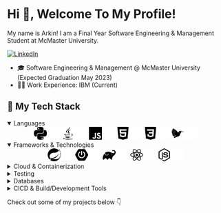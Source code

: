 # Hi 👋, Welcome To My Profile!

My name is Arkin! I am a Final Year Software Engineering & Management Student at McMaster University.

[![LinkedIn](https://img.shields.io/badge/LinkedIn-0077B5?style=for-the-badge&logo=linkedin&logoColor=white)](https://www.linkedin.com/in/arkinmodi/)

- 🎓 Software Engineering & Management @ McMaster University (Expected Graduation May 2023)
- 🧑‍💻 Work Experience: IBM (Current)

## 🚀 My Tech Stack

<details open=true>
  <summary>Languages</summary>

  <div align="center">
      <img src="https://raw.githubusercontent.com/arkinmodi/arkinmodi/main/icons/python.svg#gh-light-mode-only" alt="Python 3" width=30 /><img src="https://raw.githubusercontent.com/arkinmodi/arkinmodi/main/icons/python-white.svg#gh-dark-mode-only" alt="Python 3" width=30 />
      <img src="https://raw.githubusercontent.com/arkinmodi/arkinmodi/main/icons/java.svg#gh-light-mode-only" alt="Java" width=30 /><img src="https://raw.githubusercontent.com/arkinmodi/arkinmodi/main/icons/java-white.svg#gh-dark-mode-only" alt="Java" width=30 />
      <img src="https://raw.githubusercontent.com/arkinmodi/arkinmodi/main/icons/javascript.svg#gh-light-mode-only" alt="JavaScript" width=30 /><img src="https://raw.githubusercontent.com/arkinmodi/arkinmodi/main/icons/javascript-white.svg#gh-dark-mode-only" alt="JavaScript" width=30 />
      <img src="https://raw.githubusercontent.com/arkinmodi/arkinmodi/main/icons/html.svg#gh-light-mode-only" alt="HTML 5" width=30 /><img src="https://raw.githubusercontent.com/arkinmodi/arkinmodi/main/icons/html-white.svg#gh-dark-mode-only" alt="HTML 5" width=30 />
      <img src="https://raw.githubusercontent.com/arkinmodi/arkinmodi/main/icons/css.svg#gh-light-mode-only" alt="CSS" width=30 /><img src="https://raw.githubusercontent.com/arkinmodi/arkinmodi/main/icons/css-white.svg#gh-dark-mode-only" alt="CSS" width=30 />
      <img src="https://raw.githubusercontent.com/arkinmodi/arkinmodi/main/icons/latex.svg#gh-light-mode-only" alt="LaTeX" width=30 /><img src="https://raw.githubusercontent.com/arkinmodi/arkinmodi/main/icons/latex-white.svg#gh-dark-mode-only" alt="LaTeX" width=30 />
  </div>
</details>

<details open=true>
  <summary>Frameworks & Technologies</summary>

  <div align="center">
      <img src="https://raw.githubusercontent.com/arkinmodi/arkinmodi/main/icons/spring.svg#gh-light-mode-only" alt="Spring" width=30 /><img src="https://raw.githubusercontent.com/arkinmodi/arkinmodi/main/icons/spring-white.svg#gh-dark-mode-only" alt="Spring" width=30 />
      <img src="https://raw.githubusercontent.com/arkinmodi/arkinmodi/main/icons/spring-boot.svg#gh-light-mode-only" alt="Spring" width=30 /><img src="https://raw.githubusercontent.com/arkinmodi/arkinmodi/main/icons/spring-boot-white.svg#gh-dark-mode-only" alt="Spring" width=30 />
      <img src="https://raw.githubusercontent.com/arkinmodi/arkinmodi/main/icons/gradle.svg#gh-light-mode-only" alt="Gradle" width=30 /><img src="https://raw.githubusercontent.com/arkinmodi/arkinmodi/main/icons/gradle-white.svg#gh-dark-mode-only" alt="Gradle" width=30 />
      <img src="https://raw.githubusercontent.com/arkinmodi/arkinmodi/main/icons/react.svg#gh-light-mode-only" alt="React" width=30 /><img src="https://raw.githubusercontent.com/arkinmodi/arkinmodi/main/icons/react-white.svg#gh-dark-mode-only" alt="React" width=30 />
      <img src="https://raw.githubusercontent.com/arkinmodi/arkinmodi/main/icons/nodejs.svg#gh-light-mode-only" alt="Node.js" width=30 /><img src="https://raw.githubusercontent.com/arkinmodi/arkinmodi/main/icons/nodejs-white.svg#gh-dark-mode-only" alt="Node.js" width=30 />
  </div>
</details>

<details>
  <summary>Cloud & Containerization</summary>

  <div align="center">
      <img src="https://raw.githubusercontent.com/arkinmodi/arkinmodi/main/icons/docker.svg#gh-light-mode-only" alt="Docker" width=30 /><img src="https://raw.githubusercontent.com/arkinmodi/arkinmodi/main/icons/docker-white.svg#gh-dark-mode-only" alt="Docker" width=30 />
      <img src="https://raw.githubusercontent.com/arkinmodi/arkinmodi/main/icons/kubernetes.svg#gh-light-mode-only" alt="Kubernetes" width=30 /><img src="https://raw.githubusercontent.com/arkinmodi/arkinmodi/main/icons/kubernetes-white.svg#gh-dark-mode-only" alt="Kubernetes" width=30 />
  </div>
</details>

<details>
  <summary>Testing</summary>

  <div align="center">
      <img src="https://raw.githubusercontent.com/arkinmodi/arkinmodi/main/icons/junit5.svg#gh-light-mode-only" alt="JUint 5" width=30 /><img src="https://raw.githubusercontent.com/arkinmodi/arkinmodi/main/icons/junit5-white.svg#gh-dark-mode-only" alt="JUint 5" width=30 />
      <img src="https://raw.githubusercontent.com/arkinmodi/arkinmodi/main/icons/pytest.svg#gh-light-mode-only" alt="pytest" width=30 /><img src="https://raw.githubusercontent.com/arkinmodi/arkinmodi/main/icons/pytest-white.svg#gh-dark-mode-only" alt="pytest" width=30 />
      <img src="https://raw.githubusercontent.com/arkinmodi/arkinmodi/main/icons/karate.svg" alt="Karate" width=30 />
  </div>
</details>

<details>
  <summary>Databases</summary>

  <div align="center">
      <img src="https://raw.githubusercontent.com/arkinmodi/arkinmodi/main/icons/apache-cassandra.svg#gh-light-mode-only" alt="Apache Cassandra" width=30 /><img src="https://raw.githubusercontent.com/arkinmodi/arkinmodi/main/icons/apache-cassandra-white.svg#gh-dark-mode-only" alt="Apache Cassandra" width=30 />
  </div>
</details>

<details>
  <summary>CICD & Build/Development Tools</summary>

  <div align="center">
      <img src="https://raw.githubusercontent.com/arkinmodi/arkinmodi/main/icons/git.svg#gh-light-mode-only" alt="Git" width=30 /><img src="https://raw.githubusercontent.com/arkinmodi/arkinmodi/main/icons/git-white.svg#gh-dark-mode-only" alt="Git" width=30 />
      <img src="https://raw.githubusercontent.com/arkinmodi/arkinmodi/main/icons/github.svg#gh-light-mode-only" alt="GitHub" width=30 /><img src="https://raw.githubusercontent.com/arkinmodi/arkinmodi/main/icons/github-white.svg#gh-dark-mode-only" alt="GitHub" width=30 />
      <img src="https://raw.githubusercontent.com/arkinmodi/arkinmodi/main/icons/github-pages.svg#gh-light-mode-only" alt="GitHub Pages" width=30 /><img src="https://raw.githubusercontent.com/arkinmodi/arkinmodi/main/icons/github-pages-white.svg#gh-dark-mode-only" alt="GitHub Pages" width=30 />
      <img src="https://raw.githubusercontent.com/arkinmodi/arkinmodi/main/icons/github-actions.svg#gh-light-mode-only" alt="GitHub Actions" width=30 /><img src="https://raw.githubusercontent.com/arkinmodi/arkinmodi/main/icons/github-actions-white.svg#gh-dark-mode-only" alt="GitHub Actions" width=30 />
      <img src="https://raw.githubusercontent.com/arkinmodi/arkinmodi/main/icons/jenkins.svg#gh-light-mode-only" alt="Jenkins" width=30 /><img src="https://raw.githubusercontent.com/arkinmodi/arkinmodi/main/icons/jenkins-white.svg#gh-dark-mode-only" alt="Jenkins" width=30 />
  </div>
</details>

Check out some of my projects below 👇
